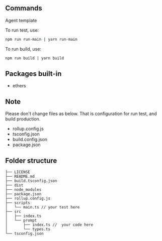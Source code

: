 
## Commands

Agent template

To run test, use:
```bash
npm run run-main | yarn run-main
```

To run build, use:
```bash
npm run build | yarn build
```

## Packages built-in
- ethers

## Note
Please don't change files as below. That is configuration for run test, and build production.
- rollup.config.js
- tsconfig.json
- build.config.json
- package.json

## Folder structure
```
├── LICENSE
├── README.md
├── build.tsconfig.json
├── dist
├── node_modules
├── package.json
├── rollup.config.js
├── scripts
│   └── main.ts // your test here
├── src
│   ├── index.ts
│   └── prompt
│       ├── index.ts //  your code here
│       └── types.ts
└── tsconfig.json
```